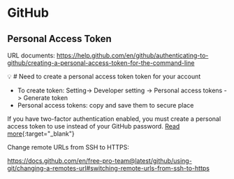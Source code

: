 # GitHub
## Personal Access Token

URL documents: https://help.github.com/en/github/authenticating-to-github/creating-a-personal-access-token-for-the-command-line


💡 # Need to create a personal access token token for your account
- To create token: Setting-> Developer setting -> Personal access tokens -> Generate token
- Personal access tokens: copy and save them to secure place



If you have two-factor authentication enabled, you must create a personal access token to use instead of your GitHub password. [Read more](https://help.github.com/en/github/authenticating-to-github/creating-a-personal-access-token-for-the-command-line){:target="_blank"}

Change remote URLs from SSH to HTTPS:

https://docs.github.com/en/free-pro-team@latest/github/using-git/changing-a-remotes-url#switching-remote-urls-from-ssh-to-https


